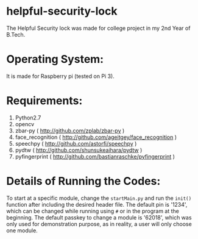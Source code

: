 # helpful-security-lock
The Helpful Security lock was made for college project in my 2nd Year of B.Tech.

# Operating System:
It is made for Raspberry pi (tested on Pi 3).

# Requirements:

1. Python2.7
2. opencv
3. zbar-py ( http://github.com/zplab/zbar-py )
4. face_recognition ( http://github.com/ageitgey/face_recognition )
5. speechpy ( http://github.com/astorfi/speechpy )
6. pydtw ( http://github.com/shunsukeaihara/pydtw )
7. pyfingerprint ( http://github.com/bastianraschke/pyfingerprint )

# Details of Running the Codes:

To start at a specific module, change the `startMain.py` and run the `init()` function after including the desired header file.
The default pin is '1234', which can be changed while running using `#` or in the program at the beginning.
The default passkey to change a module is '62018', which was only used for demonstration purpose, as in reality, a user will only choose one module.